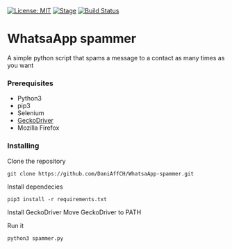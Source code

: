 [![License: MIT](https://img.shields.io/badge/license-MIT-greeng)](https://github.com/DaniAffCH/WhatsaApp-spammer)
[![Stage](https://img.shields.io/badge/Release-Stable-brightgreen.svg)]()
[![Build Status](https://travis-ci.com/DaniAffCH/WhatsApp-spammer.svg?branch=master)](https://travis-ci.com/DaniAffCH/WhatsApp-spammer)
# WhatsaApp spammer
A simple python script that spams a message to a contact as many times as you want

### Prerequisites
* Python3
* pip3
* Selenium
* [GeckoDriver](https://github.com/mozilla/geckodriver/releases)
* Mozilla Firefox

### Installing
Clone the repository
```shell
git clone https://github.com/DaniAffCH/WhatsaApp-spammer.git
```

Install dependecies
```shell
pip3 install -r requirements.txt
```
Install GeckoDriver
Move GeckoDriver to PATH

Run it
```shell
python3 spammer.py
```
